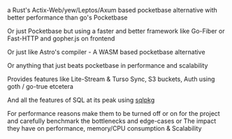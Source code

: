 a Rust's Actix-Web/yew/Leptos/Axum based pocketbase alternative with better performance than go's Pocketbase

Or just Pocketbase but using a faster and better framework like Go-Fiber or Fast-HTTP and gopher.js on frontend

Or just like Astro's compiler - A WASM based pocketbase alternative 

Or anything that just beats pocketbase in performance and scalability

Provides features like Lite-Stream & Turso Sync, S3 buckets, Auth using goth / go-true etcetera

And all the features of SQL at its peak using [sqlpkg](https://sqlpkg.org/all/)

For performance reasons make them to be turned off or on for the project and carefully benchmark the bottlenecks and edge-cases or The impact they have on performance, memory/CPU consumption & Scalability

